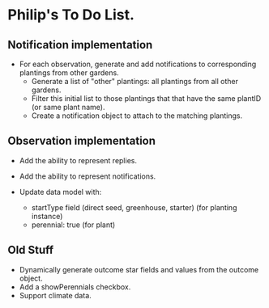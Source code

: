 # Philip's To Do List.

## Notification implementation
* For each observation, generate and add notifications to corresponding plantings from other gardens.
  * Generate a list of "other" plantings: all plantings from all other gardens.
  * Filter this initial list to those plantings that that have the same plantID (or same plant name).
  * Create a notification object to attach to the matching plantings. 

## Observation implementation

* Add the ability to represent replies.
* Add the ability to represent notifications.

* Update data model with:
  * startType field (direct seed, greenhouse, starter) (for planting instance)
  * perennial: true (for plant)

## Old Stuff

* Dynamically generate outcome star fields and values from the outcome object.
* Add a showPerennials checkbox.
* Support climate data.
